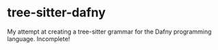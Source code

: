 # tree-sitter-dafny
My attempt at creating a tree-sitter grammar for the Dafny programming language. Incomplete!
